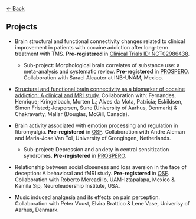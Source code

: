 [<- Back](index.md)

## Projects
* Brain structural and functional connectivity changes related to clinical improvement in patients with cocaine addiction after long-term treatment with TMS. **Pre-registered** in [Clinical Trials ID: NCT02986438](https://clinicaltrials.gov/ct2/show/NCT02986438). 	* Sub-project: Morphological brain correlates of substance use: a meta-analysis and systematic review. **Pre-registered** in [PROSPERO](https://www.crd.york.ac.uk/prospero/display_record.php?RecordID=71222). Collaboration with Sarael Alcauter at INB-UNAM, Mexico.
	
* [Structural and functional brain connectivity as a biomarker of cocaine addiction: A clinical and MRI study](http://pure.au.dk/portal/en/projects/structural-and-functional-brain-connectivity-as-a-biomarker-of-cocaine-addiction-a-clinical-and-mri-study(80b68ff9-5f03-4a99-90b2-df166ed9ccda).html). Collaboration with: Fernandes, Henrique; Kringelbach, Morten L.; Alves da Mota, Patricia; Eskildsen, Simon Fristed; Jespersen, Sune (University of Aarhus, Denmark) & Chakravarty, Mallar (Douglas, McGill, Canada).
* Brain activity associated with emotion processing and regulation in fibromyalgia. **Pre-registered** in [OSF](https://osf.io/eqzvn/). Collaboration with Andre Aleman and Maria-Jose Van Tol, University of Grongingen, Netherlands. 	* Sub-project: Depression and anxiety in central sensitization syndromes. **Pre-registered** in [PROSPERO](https://www.crd.york.ac.uk/prospero/display_record.php?RecordID=88818).* Relationship between social closeness and loss aversion in the face of deception: A behavioral and fMRI study. **Pre-registered** in [OSF](https://osf.io/gg5yg/). Collaboration with Roberto Mercadillo, UAM-Iztapalapa, Mexico & Kamila Sip, Neuroleadership Institute, USA.* Music induced analgesia and its effects on pain perception. Collaboration with Peter Vuust, Elvira Brattico & Lene Vase, Univerisy of Aarhus, Denmark.